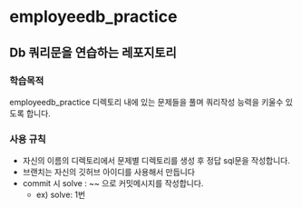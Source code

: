 # employeedb_practice

## Db 쿼리문을 연습하는 레포지토리

### 학습목적
employeedb_practice 디렉토리 내에 있는 문제들을 풀며 쿼리작성 능력을 키울수 있도록 합니다.

### 사용 규칙
 - 자신의 이름의 디렉토리에서 문제별 디렉토리를 생성 후 정답 sql문을 작성합니다.
 - 브랜치는 자신의 깃허브 아이디를 사용해서 만듭니다
 - commit 시 solve : ~~ 으로 커밋메시지를 작성합니다.
   - ex) solve: 1번
